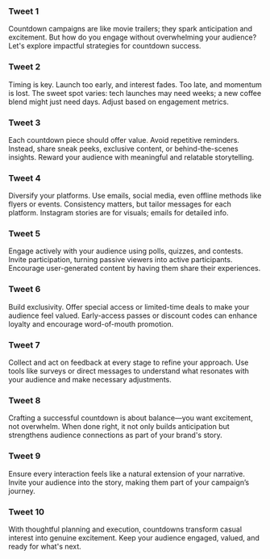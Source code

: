### Tweet 1

Countdown campaigns are like movie trailers; they spark anticipation and excitement. But how do you engage without overwhelming your audience? Let's explore impactful strategies for countdown success.

### Tweet 2

Timing is key. Launch too early, and interest fades. Too late, and momentum is lost. The sweet spot varies: tech launches may need weeks; a new coffee blend might just need days. Adjust based on engagement metrics.

### Tweet 3

Each countdown piece should offer value. Avoid repetitive reminders. Instead, share sneak peeks, exclusive content, or behind-the-scenes insights. Reward your audience with meaningful and relatable storytelling.

### Tweet 4

Diversify your platforms. Use emails, social media, even offline methods like flyers or events. Consistency matters, but tailor messages for each platform. Instagram stories are for visuals; emails for detailed info.

### Tweet 5

Engage actively with your audience using polls, quizzes, and contests. Invite participation, turning passive viewers into active participants. Encourage user-generated content by having them share their experiences.

### Tweet 6

Build exclusivity. Offer special access or limited-time deals to make your audience feel valued. Early-access passes or discount codes can enhance loyalty and encourage word-of-mouth promotion.

### Tweet 7

Collect and act on feedback at every stage to refine your approach. Use tools like surveys or direct messages to understand what resonates with your audience and make necessary adjustments.

### Tweet 8

Crafting a successful countdown is about balance—you want excitement, not overwhelm. When done right, it not only builds anticipation but strengthens audience connections as part of your brand's story.

### Tweet 9

Ensure every interaction feels like a natural extension of your narrative. Invite your audience into the story, making them part of your campaign’s journey.

### Tweet 10

With thoughtful planning and execution, countdowns transform casual interest into genuine excitement. Keep your audience engaged, valued, and ready for what's next.

